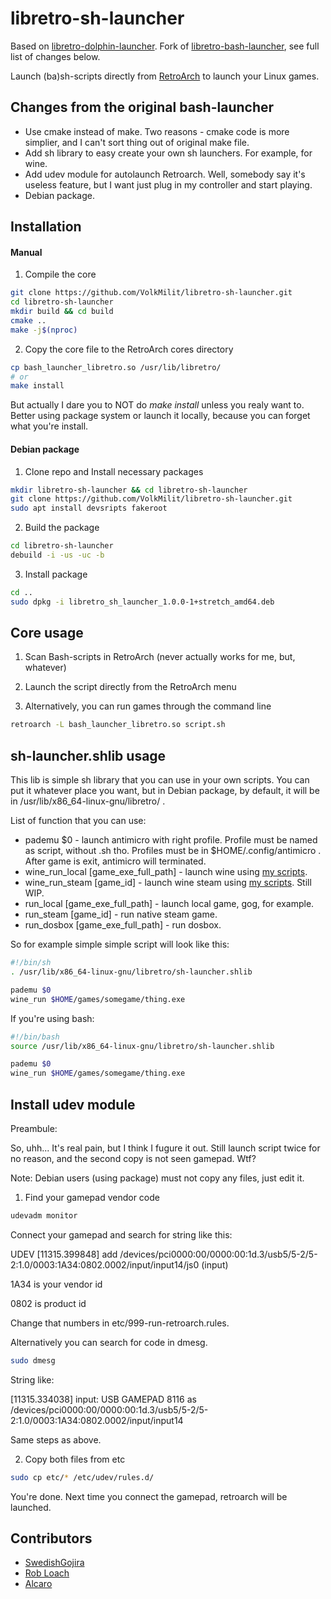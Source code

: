 # libretro-sh-launcher
Based on [libretro-dolphin-launcher](https://github.com/RobLoach/libretro-dolphin-launcher).
Fork of [libretro-bash-launcher](https://github.com/SwedishGojira/libretro-bash-launcher), see full list of changes below.

Launch (ba)sh-scripts directly from [RetroArch](http://www.libretro.com/) to launch your Linux games.

## Changes from the original bash-launcher

- Use cmake instead of make. Two reasons - cmake code is more simplier, and I can't sort thing out of original make file.
- Add sh library to easy create your own sh launchers. For example, for wine.
- Add udev module for autolaunch Retroarch. Well, somebody say it's useless feature, but I want just plug in my controller and start playing.
- Debian package.

## Installation

#### Manual

1. Compile the core
  ``` bash
  git clone https://github.com/VolkMilit/libretro-sh-launcher.git
  cd libretro-sh-launcher
  mkdir build && cd build
  cmake ..
  make -j$(nproc)
  ```

2. Copy the core file to the RetroArch cores directory
  ``` bash
  cp bash_launcher_libretro.so /usr/lib/libretro/
  # or
  make install
  ```
  
  But actually I dare you to NOT do *make install* unless you realy want to. 
  Better using package system or launch it locally, because you can forget what you're install.
  
#### Debian package

1. Clone repo and Install necessary packages
  ``` bash
  mkdir libretro-sh-launcher && cd libretro-sh-launcher
  git clone https://github.com/VolkMilit/libretro-sh-launcher.git
  sudo apt install devsripts fakeroot
  ```

2. Build the package
  ``` bash
  cd libretro-sh-launcher
  debuild -i -us -uc -b
  ```

3. Install package
  ``` bash
  cd ..
  sudo dpkg -i libretro_sh_launcher_1.0.0-1+stretch_amd64.deb
  ```

## Core usage

1. Scan Bash-scripts in RetroArch (never actually works for me, but, whatever)

2. Launch the script directly from the RetroArch menu

3. Alternatively, you can run games through the command line
  ``` bash
  retroarch -L bash_launcher_libretro.so script.sh
  ```

## sh-launcher.shlib usage

This lib is simple sh library that you can use in your own scripts. You can put it whatever place you want, but in Debian package, by default, it will be in /usr/lib/x86_64-linux-gnu/libretro/ .

List of function that you can use:

- pademu $0 - launch antimicro with right profile. Profile must be named as script, without .sh tho. Profiles must be in $HOME/.config/antimicro . After game is exit, antimicro will terminated.
- wine_run_local [game_exe_full_path] - launch wine using [my scripts](https://github.com/VolkMilit/wine-helper-script).
- wine_run_steam [game_id] - launch wine steam using [my scripts](https://github.com/VolkMilit/wine-helper-script). Still WIP.
- run_local [game_exe_full_path] - launch local game, gog, for example.
- run_steam [game_id] - run native steam game.
- run_dosbox [game_exe_full_path] - run dosbox.

So for example simple simple script will look like this:

  ``` bash
  #!/bin/sh
  . /usr/lib/x86_64-linux-gnu/libretro/sh-launcher.shlib
  
  pademu $0
  wine_run $HOME/games/somegame/thing.exe
  ```
  
If you're using bash:

  ``` bash
  #!/bin/bash
  source /usr/lib/x86_64-linux-gnu/libretro/sh-launcher.shlib
  
  pademu $0
  wine_run $HOME/games/somegame/thing.exe
  ```
  
## Install udev module

Preambule:

So, uhh... It's real pain, but I think I fugure it out. Still launch script twice for no reason, and the second copy is not seen gamepad. Wtf?

Note: Debian users (using package) must not copy any files, just edit it.

1. Find your gamepad vendor code
  ``` bash
  udevadm monitor
  ```
  
  Connect your gamepad and search for string like this:
  
  UDEV  [11315.399848] add      /devices/pci0000:00/0000:00:1d.3/usb5/5-2/5-2:1.0/0003:1A34:0802.0002/input/input14/js0 (input)
  
  1A34 is your vendor id
  
  0802 is product id
  
  Change that numbers in etc/999-run-retroarch.rules.
  
  Alternatively you can search for code in dmesg.
  
  ``` bash
  sudo dmesg
  ```
  
  String like:
  
  [11315.334038] input: USB GAMEPAD 8116 as /devices/pci0000:00/0000:00:1d.3/usb5/5-2/5-2:1.0/0003:1A34:0802.0002/input/input14
  
  Same steps as above.
  
2. Copy both files from etc
  ``` bash
  sudo cp etc/* /etc/udev/rules.d/
  ```
  
  You're done. Next time you connect the gamepad, retroarch will be launched.

## Contributors

- [SwedishGojira](http://github.com/swedishgojira)
- [Rob Loach](http://github.com/robloach)
- [Alcaro](https://github.com/Alcaro)

